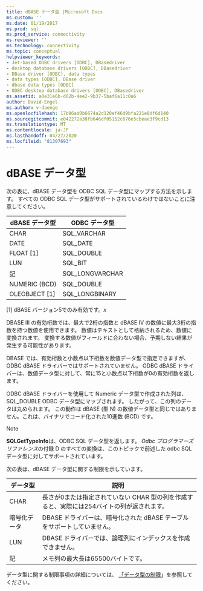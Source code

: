 ```yaml
---
title: dBASE データ型 |Microsoft Docs
ms.custom: ''
ms.date: 01/19/2017
ms.prod: sql
ms.prod_service: connectivity
ms.reviewer: ''
ms.technology: connectivity
ms.topic: conceptual
helpviewer_keywords:
- Jet-based ODBC drivers [ODBC], DBasedriver
- desktop database drivers [ODBC], DBasedriver
- DBase driver [ODBC], data types
- data types [ODBC], DBase driver
- dbase data types [ODBC]
- ODBC desktop database drivers [ODBC], DBasedriver
ms.assetid: a0e31e6b-d02b-4ee2-9b37-5baf6a11c0a6
author: David-Engel
ms.author: v-daenge
ms.openlocfilehash: 17b96ad0b6674a2d120ef46d9bfa221e8df6d140
ms.sourcegitcommit: e042272a38fb646df05152c676e5cbeae3f9cd13
ms.translationtype: MT
ms.contentlocale: ja-JP
ms.lasthandoff: 04/27/2020
ms.locfileid: "81307693"
---
```

# <a name="dbase-data-types"></a>dBASE データ型
次の表に、dBASE データ型を ODBC SQL データ型にマップする方法を示します。 すべての ODBC SQL データ型がサポートされているわけではないことに注意してください。  
  
|dBASE データ型|ODBC データ型|  
|---------------------|--------------------|  
|CHAR|SQL_VARCHAR|  
|DATE|SQL_DATE|  
|FLOAT [1]|SQL_DOUBLE|  
|LUN|SQL_BIT|  
|記|SQL_LONGVARCHAR|  
|NUMERIC (BCD)|SQL_DOUBLE|  
|OLEOBJECT [1]|SQL_LONGBINARY|  
  
 [1] dBASE バージョン5でのみ有効です。*x*  
  
 DBASE III の有効桁数では、最大で2桁の指数と dBASE IV の数値に最大3桁の指数を持つ数値を使用できます。 数値はテキストとして格納されるため、数値に変換されます。 変換する数値がフィールドに合わない場合、予期しない結果が発生する可能性があります。  
  
 DBASE では、有効桁数と小数点以下桁数を数値データ型で指定できますが、ODBC dBASE ドライバーではサポートされていません。 ODBC dBASE ドライバーは、数値データ型に対して、常に15と小数点以下桁数が0の有効桁数を返します。  
  
 ODBC dBASE ドライバーを使用して Numeric データ型で作成された列は、SQL_DOUBLE ODBC データ型にマップされます。 したがって、この列のデータは丸められます。 この動作は dBASE (型 N) の数値データ型と同じではありません。これは、バイナリでコード化された10進数 (BCD) です。  
  
> [!NOTE]  
>  **SQLGetTypeInfo**は、ODBC SQL データ型を返します。 *Odbc プログラマーズリファレンス*の付録 D のすべての変換は、このトピックで前述した odbc SQL データ型に対してサポートされています。  
  
 次の表は、dBASE データ型に関する制限を示しています。  
  
|データ型|説明|  
|---------------|-----------------|  
|CHAR|長さが0または指定されていない CHAR 型の列を作成すると、実際には254バイトの列が返されます。|  
|暗号化データ|DBASE ドライバーは、暗号化された dBASE テーブルをサポートしていません。|  
|LUN|DBASE ドライバーでは、論理列にインデックスを作成できません。|  
|記|メモ列の最大長は65500バイトです。|  
  
 データ型に関する制限事項の詳細については、 [「データ型の制限](../../odbc/microsoft/data-type-limitations.md)」を参照してください。
